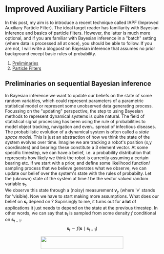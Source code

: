 # Improved Auxiliary Particle Filters

In this post, my aim is to introduce a recent technique called IAPF (Improved Auxiliary Particle Filter). 
The ideal target reader has familiarity with Bayesian inference and basics of particle filters. However, the latter is much more optional, and if you are familiar with Bayesian inference in a "batch" setting (where data is processed all at once), you should be able to follow. If you are not, I will write a blogpost on Bayesian inference that assumes no prior background except basic rules of probability.

1. [Preliminaries](#introduction)
2. [Particle Filters](#paragraph1)

## Preliminaries on sequential Bayesian inference 

In Bayesian inference we want to update our beliefs on the state of some random variables, which could represent parameters of a parametric statistical model or represent some unobserved data generating process. Focussing on the "updating" perspective, the step to using Bayesian methods to represent dynamical systems is quite natural. The field of statistical signal processing has been using the rule of probabilities to model object tracking, navigation and even.. spread of infectious diseases. 
The probabilistic evolution of a dynamical system is often called a *state space model*. This is just an abstraction of how we think the state of the system evolves over time. Imagine we are tracking a robot's position (x,y coordinates) and bearing: these constitute a 3 element vector. At some specific timestep, we can have a belief, i.e. a probability distribution that represents how likely we think the robot is currently assuming a certain bearing etc. If we start with a prior, and define some likelihood function/ sampling process that we believe generates what we observe, we can update our belief over the system's state with the rules of probabilty.
Let the (uknown) state of the system at time $t$ be the vector valued random variable $\mathbf{s}_{t}$.  
We observe this state through a (noisy) measurement $\mathbf{v}_{y}$ (where 'v' stands for 'visible). 
Now we have to start making more assumptions. What does our belief on $\mathbf{s}_{t}$ depend on ? 
Suprisingly to me, it turns out for **a lot** of applications it just needs to depend on the state at the previous timestep. 
In other words, we can say that $\mathbf{s}_{t}$ is sampled from some density $f$ conditional on $\mathbf{s}_{t-1}$:
$$
\mathbf{s}_{t} \sim f(\mathbf{s} \mid \mathbf{s}_{t-1})
$$

<p align="center"><img src="https://rawgit.com/nicola144/nicola144/master/svgs/0b5b7ecf3db49eb116afd50259b14b79.svg?invert_in_darkmode" align=middle width=270.0678486pt height=41.09589pt/></p>
